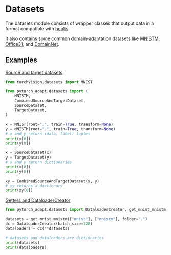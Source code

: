 # Datasets

The datasets module consists of wrapper classes that output data in a format compatible with [hooks](../hooks/index.md).

It also contains some common domain-adaptation datasets like [MNISTM](mnistm.md), [Office31](office31.md), and [DomainNet](domainnet.md).

## Examples
[Source and target datasets](https://github.com/KevinMusgrave/pytorch-adapt/tree/main/examples/notebooks/docs_examples.ipynb#datasets.index.md-source-and-target-datasets)
```python
from torchvision.datasets import MNIST

from pytorch_adapt.datasets import (
    MNISTM,
    CombinedSourceAndTargetDataset,
    SourceDataset,
    TargetDataset,
)

x = MNIST(root=".", train=True, transform=None)
y = MNISTM(root=".", train=True, transform=None)
# x and y return (data, label) tuples
print(x[0])
print(y[0])

x = SourceDataset(x)
y = TargetDataset(y)
# x and y return dictionaries
print(x[0])
print(y[0])

xy = CombinedSourceAndTargetDataset(x, y)
# xy returns a dictionary
print(xy[0])
```


[Getters and DataloaderCreator](https://github.com/KevinMusgrave/pytorch-adapt/tree/main/examples/notebooks/docs_examples.ipynb#datasets.index.md-getters-and-DataloaderCreator)
```python
from pytorch_adapt.datasets import DataloaderCreator, get_mnist_mnistm

datasets = get_mnist_mnistm(["mnist"], ["mnistm"], folder=".")
dc = DataloaderCreator(batch_size=128)
dataloaders = dc(**datasets)

# datasets and dataloaders are dictionaries
print(datasets)
print(dataloaders)
```